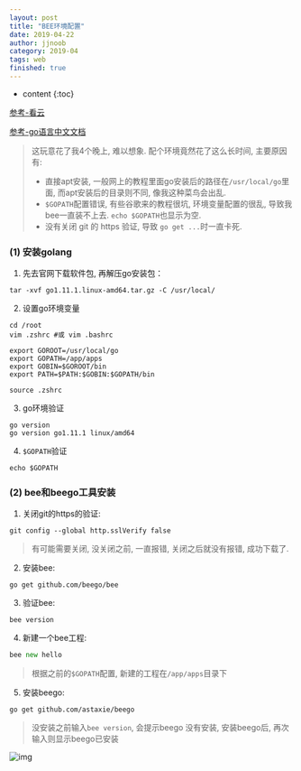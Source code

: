 ```yaml
---
layout: post
title: "BEE环境配置"
date: 2019-04-22
author: jjnoob
category: 2019-04
tags: web
finished: true
---
```


* content
{:toc}

[参考-看云](https://www.kancloud.cn/hello123/beego/126091)


[参考-go语言中文文档](https://studygolang.com/articles/16668)
> 这玩意花了我4个晚上, 难以想象. 配个环境竟然花了这么长时间, 主要原因有:
> * 直接apt安装, 一般网上的教程里面go安装后的路径在`/usr/local/go`里面, 而apt安装后的目录则不同, 像我这种菜鸟会出乱.
> * `$GOPATH`配置错误, 有些谷歌来的教程很坑, 环境变量配置的很乱, 导致我bee一直装不上去. `echo $GOPATH`也显示为空.
> * 没有关闭 git 的 https 验证, 导致 `go get ...`时一直卡死.


### (1) 安装golang
1. 先去官网下载软件包, 再解压go安装包：
  ```shell
  tar -xvf go1.11.1.linux-amd64.tar.gz -C /usr/local/
  ```
2. 设置go环境变量
  ```shell
  cd /root
  vim .zshrc #或 vim .bashrc
  ```
  ```shell
  export GOROOT=/usr/local/go
  export GOPATH=/app/apps
  export GOBIN=$GOROOT/bin
  export PATH=$PATH:$GOBIN:$GOPATH/bin
  ```
  ```shell
  source .zshrc
  ```
3. go环境验证
  ```shell
  go version 
  go version go1.11.1 linux/amd64
  ```
4. `$GOPATH`验证
  ```shell
  echo $GOPATH
  ```

### (2) bee和beego工具安装
1. 关闭git的https的验证: 
  ```shell
  git config --global http.sslVerify false
  ```
  > 有可能需要关闭, 没关闭之前, 一直报错, 关闭之后就没有报错, 成功下载了.
2. 安装bee:
  ```shell
  go get github.com/beego/bee 
  ```
3. 验证bee:
  ```shell
  bee version 
  ```
4. 新建一个bee工程:
  ```go
  bee new hello
  ```
  > 根据之前的`$GOPATH`配置, 新建的工程在`/app/apps`目录下

5. 安装beego:
  ```shell
  go get github.com/astaxie/beego
  ```
  > 没安装之前输入`bee version`, 会提示beego 没有安装, 安装beego后, 再次输入则显示beego已安装
  
  
![img](https://s2.ax1x.com/2019/04/22/EA3q3j.png)

